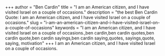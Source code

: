 +++
author = "Ben Cardin"
title = "I am an American citizen, and I have visited Israel on a couple of occasions."
description = "the best Ben Cardin Quote: I am an American citizen, and I have visited Israel on a couple of occasions."
slug = "i-am-an-american-citizen-and-i-have-visited-israel-on-a-couple-of-occasions"
keywords = "I am an American citizen, and I have visited Israel on a couple of occasions.,ben cardin,ben cardin quotes,ben cardin quote,ben cardin sayings,ben cardin saying,quotes, sayings,quote, saying, motivation"
+++
I am an American citizen, and I have visited Israel on a couple of occasions.
